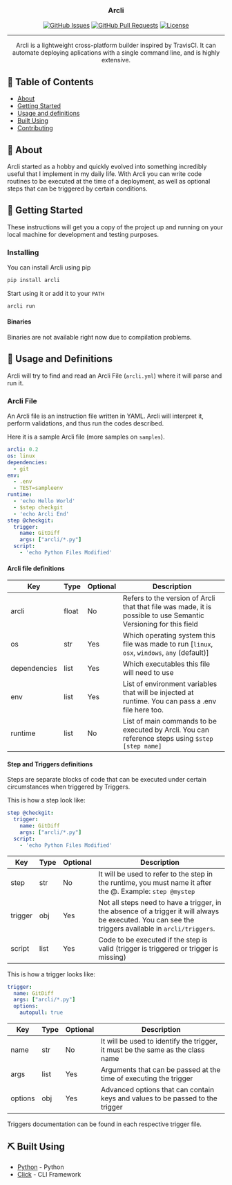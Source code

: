 <h3 align="center">Arcli</h3>

<div align="center">

  [![GitHub Issues](https://img.shields.io/github/issues/guiscaranse/arcli.svg)](https://github.com/guiscaranse/arcli/issues)
  [![GitHub Pull Requests](https://img.shields.io/github/issues-pr/guiscaranse/arcli.svg)](https://github.com/guiscaranse/arcli/pulls)
  [![License](https://img.shields.io/badge/license-Apache2.0-blue.svg)](/LICENSE)

</div>

---

<p align="center"> Arcli is a lightweight cross-platform builder inspired by TravisCI. It can automate deploying aplications with a single command line, and is highly extensive.
    <br> 
</p>

## 📝 Table of Contents
- [About](#about)
- [Getting Started](#getting_started)
- [Usage and definitions](#usage)
- [Built Using](#built_using)
- [Contributing](../CONTRIBUTING.md)

## 🧐 About <a name = "about"></a>
Arcli started as a hobby and quickly evolved into something incredibly useful that I implement in my daily life. With Arcli you can write code routines to be executed at the time of a deployment, as well as optional steps that can be triggered by certain conditions.

## 🏁 Getting Started <a name = "getting_started"></a>
These instructions will get you a copy of the project up and running on your local machine for development and testing purposes.

### Installing
You can install Arcli using pip 

```sh
pip install arcli
```

Start using it or add it to your `PATH` 

```sh
arcli run
```


#### Binaries

Binaries are not available right now due to compilation problems.

## 🎈 Usage and Definitions <a name="usage"></a>
Arcli will try to find and read an Arcli File (`arcli.yml`) where it will parse and run it.

### Arcli File
An Arcli file is an instruction file written in YAML. Arcli will interpret it, perform validations, and thus run the codes described.

Here it is a sample Arcli file (more samples on `samples`).

```yaml
arcli: 0.2
os: linux
dependencies:
  - git
env:
  - .env
  - TEST=sampleenv
runtime:
  - 'echo Hello World'
  - $step checkgit
  - 'echo Arcli End'
step @checkgit:
  trigger:
    name: GitDiff
    args: ["arcli/*.py"]
  script:
    - 'echo Python Files Modified'
```

#### Arcli file definitions

| Key          | Type  | Optional | Description                                                                                                      |
|--------------|-------|----------|------------------------------------------------------------------------------------------------------------------|
| arcli        | float | No       | Refers to the version of Arcli that that file was made, it is possible to use Semantic Versioning for this field |
| os           | str   | Yes      | Which operating system this file was made to run [`linux`, `osx`, `windows`, `any` (default)]                    |
| dependencies | list  | Yes      | Which executables this file will need to use                                                                     |
| env          | list  | Yes      | List of environment variables that will be injected at runtime. You can pass a .env file here too.               |
| runtime      | list  | No       | List of main commands to be executed by Arcli. You can reference steps using `$step [step name]`                 |

#### Step and Triggers definitions
Steps are separate blocks of code that can be executed under certain circumstances when triggered by Triggers.

This is how a step look like:

```yaml
step @checkgit:
  trigger:
    name: GitDiff
    args: ["arcli/*.py"]
  script:
    - 'echo Python Files Modified'
```

| Key     | Type | Optional | Description                                                                                                                                           |
|---------|------|----------|-------------------------------------------------------------------------------------------------------------------------------------------------------|
| step    | str  | No       | It will be used to refer to the step in the runtime, you must name it after the @. Example: `step @mystep`                                            |
| trigger | obj  | Yes      | Not all steps need to have a trigger, in the absence of a trigger it will always be executed. You can see the triggers available in `arcli/triggers`. |
| script  | list | Yes      | Code to be executed if the step is valid (trigger is triggered or trigger is missing)                                                                 |

This is how a trigger looks like:

```yaml
trigger:
  name: GitDiff
  args: ["arcli/*.py"]
  options:
    autopull: true
```

| Key     | Type | Optional | Description                                                                    |
|---------|------|----------|--------------------------------------------------------------------------------|
| name    | str  | No       | It will be used to identify the trigger, it must be the same as the class name |
| args    | list | Yes      | Arguments that can be passed at the time of executing the trigger              |
| options | obj  | Yes      | Advanced options that can contain keys and values to be passed to the trigger  |

Triggers documentation can be found in each respective trigger file.


## ⛏️ Built Using <a name = "built_using"></a>
- [Python](https://www.python.org/) - Python
- [Click](https://click.palletsprojects.com/en/master/) - CLI Framework